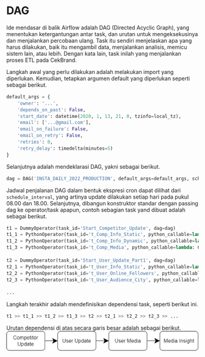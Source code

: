 # DAG

Ide mendasar di balik Airflow adalah DAG (Directed Acyclic Graph), yang menentukan ketergantungan antar task, dan urutan untuk mengeksekusinya dan menjalankan percobaan ulang. Task itu sendiri menjelaskan apa yang harus dilakukan, baik itu mengambil data, menjalankan analisis, memicu sistem lain, atau lebih. Dengan kata lain, task inilah yang menjalankan proses ETL pada CekBrand.

Langkah awal yang perlu dilakukan adalah melakukan import yang diperlukan. Kemudian, tetapkan argumen default yang diperlukan seperti sebagai berikut.

```python
default_args = {
    'owner': '...',
    'depends_on_past': False,
    'start_date': datetime(2020, 1, 13, 21, 0, tzinfo=local_tz),
    'email': ['...@gmail.com'],
    'email_on_failure': False,
    'email_on_retry': False,
    'retries': 0,
    'retry_delay': timedelta(minutes=5)
}
```

Selanjutnya adalah mendeklarasi DAG, yakni sebagai berikut.

```python
dag = DAG('INSTA_DAILY_2022_PRODUCTION', default_args=default_args, schedule_interval="0 08,18 * * *", catchup=False)
```

Jadwal penjalanan DAG dalam bentuk ekspresi cron dapat dilihat dari `schedule_interval`, yang artinya update dilakukan setiap hari pada pukul 08.00 dan 18.00. Selanjutnya, dibangun konstruktor standar dengan passing dag ke operator/task apapun, contoh sebagian task yand dibuat adalah sebagai berikut.

```python
t1 = DummyOperator(task_id='Start_Competitor_Update', dag=dag)
t1_1 = PythonOperator(task_id='t_Comp_Info_Static', python_callable=lambda: Competitor.update('info_static'), dag=dag)
t1_2 = PythonOperator(task_id='t_Comp_Info_Dynamic', python_callable=lambda: Competitor.update('info_dynamic'), dag=dag)
t1_3 = PythonOperator(task_id='t_Comp_Media', python_callable=lambda: Competitor.update('media'), dag=dag)

t2 = DummyOperator(task_id='Start_User_Update_Part1', dag=dag)
t2_1 = PythonOperator(task_id='t_User_Info_Static', python_callable=lambda: User.update('info_static'), dag=dag)
t2_2 = PythonOperator(task_id='t_User_Online_Followers', python_callable=lambda: User.update('online_followers'), dag=dag)
t2_3 = PythonOperator(task_id='t_User_Audience_City', python_callable=lambda: User.update('audience_city'), dag=dag)

...
```

Langkah terakhir adalah mendefinisikan dependensi task, seperti berikut ini.

```python
t1 >> t1_1 >> t1_2 >> t1_3 >> t2 >> t2_1 >> t2_2 >> t2_3 >> ...
```

Urutan dependensi di atas secara garis besar adalah sebagai berikut.
![Dependensi Task](image/dagtask.png)
